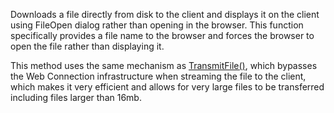 ﻿Downloads a file directly from disk to the client and displays it on the client using FileOpen dialog rather than opening in the browser. This function specifically provides a file name to the browser and forces the browser to open the file rather than displaying it.

This method uses the same mechanism as [TransmitFile()](vfps://Topic/_1O80YQ3HG), which bypasses the Web Connection infrastructure when streaming the file to the client, which makes it very efficient and allows for very large files to be transferred including files larger than 16mb.